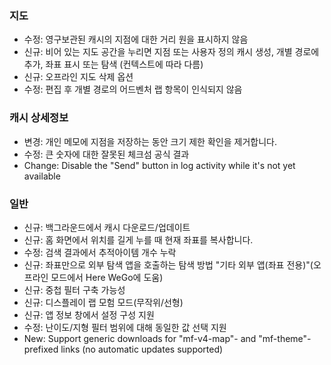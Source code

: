 
### 지도
- 수정: 영구보관된 캐시의 지점에 대한 거리 원을 표시하지 않음
- 신규: 비어 있는 지도 공간을 누리면 지점 또는 사용자 정의 캐시 생성, 개별 경로에 추가, 좌표 표시 또는 탐색 (컨텍스트에 따라 다름)
- 신규: 오프라인 지도 삭제 옵션
- 수정: 편집 후 개별 경로의 어드벤처 랩 항목이 인식되지 않음

### 캐시 상세정보
- 변경: 개인 메모에 지점을 저장하는 동안 크기 제한 확인을 제거합니다.
- 수정: 큰 숫자에 대한 잘못된 체크섬 공식 결과
- Change: Disable the "Send" button in log activity while it's not yet available

### 일반
- 신규: 백그라운드에서 캐시 다운로드/업데이트
- 신규: 홈 화면에서 위치를 길게 누를 때 현재 좌표를 복사합니다.
- 수정: 검색 결과에서 추적아이템 개수 누락
- 신규: 좌표만으로 외부 탐색 앱을 호출하는 탐색 방법 "기타 외부 앱(좌표 전용)"(오프라인 모드에서 Here WeGo에 도움)
- 신규: 중첩 필터 구축 가능성
- 신규: 디스플레이 랩 모험 모드(무작위/선형)
- 신규: 앱 정보 창에서 설정 구성 지원
- 수정: 난이도/지형 필터 범위에 대해 동일한 값 선택 지원
- New: Support generic downloads for "mf-v4-map"- and "mf-theme"-prefixed links (no automatic updates supported)

